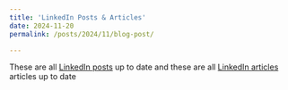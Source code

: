 ```yaml
---
title: 'LinkedIn Posts & Articles'
date: 2024-11-20
permalink: /posts/2024/11/blog-post/

---
```

These are all [LinkedIn posts](https://www.linkedin.com/in/go4it/recent-activity/all/) up to date and these are all [LinkedIn articles](https://www.linkedin.com/in/go4it/recent-activity/articles/) articles up to date 


